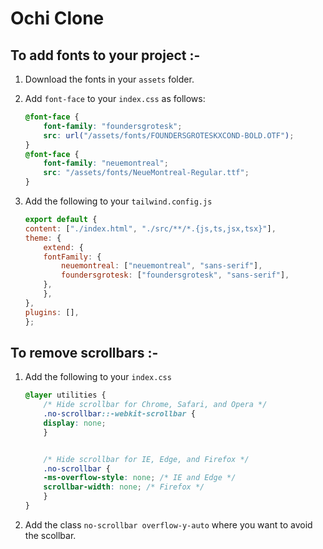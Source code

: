 # Ochi Clone

## To add fonts to your project :-

1. Download the fonts in your `assets` folder.
2. Add `font-face` to your `index.css` as follows:

    ```css
    @font-face {
        font-family: "foundersgrotesk";
        src: url("/assets/fonts/FOUNDERSGROTESKXCOND-BOLD.OTF");
    }
    @font-face {
        font-family: "neuemontreal";
        src: "/assets/fonts/NeueMontreal-Regular.ttf";
    }
    ```

3. Add the following to your `tailwind.config.js`

    ```js
    export default {
    content: ["./index.html", "./src/**/*.{js,ts,jsx,tsx}"],
    theme: {
        extend: {
        fontFamily: {
            neuemontreal: ["neuemontreal", "sans-serif"],
            foundersgrotesk: ["foundersgrotesk", "sans-serif"],
        },
        },
    },
    plugins: [],
    };
    ```

## To remove scrollbars :-

1. Add the following to your `index.css`

    ```css
    @layer utilities {
        /* Hide scrollbar for Chrome, Safari, and Opera */
        .no-scrollbar::-webkit-scrollbar {
        display: none;
        }


        /* Hide scrollbar for IE, Edge, and Firefox */
        .no-scrollbar {
        -ms-overflow-style: none; /* IE and Edge */
        scrollbar-width: none; /* Firefox */
        }
    } 
    ```

2. Add the class `no-scrollbar overflow-y-auto` where you want to avoid the scollbar.
